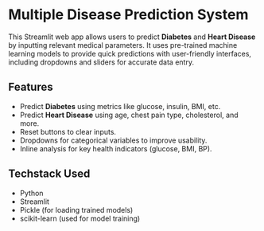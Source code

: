 # Multiple Disease Prediction System

This Streamlit web app allows users to predict **Diabetes** and **Heart Disease** by inputting relevant medical parameters. It uses pre-trained machine learning models to provide quick predictions with user-friendly interfaces, including dropdowns and sliders for accurate data entry.

## Features
- Predict **Diabetes** using metrics like glucose, insulin, BMI, etc.
- Predict **Heart Disease** using age, chest pain type, cholesterol, and more.
- Reset buttons to clear inputs.
- Dropdowns for categorical variables to improve usability.
- Inline analysis for key health indicators (glucose, BMI, BP).

## Techstack Used
- Python
- Streamlit
- Pickle (for loading trained models)
- scikit-learn (used for model training)
